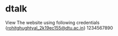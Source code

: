 # dtalk

View The website using following credentials
{rohitghughtyal_2k19ec155@dtu.ac.in}
1234567890
